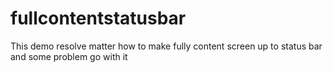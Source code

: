 # fullcontentstatusbar
This demo resolve matter how to make fully content screen up to status bar and some problem go with it 
